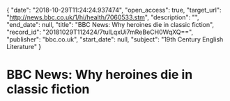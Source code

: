 {
  "date": "2018-10-29T11:24:24.937474", 
  "open_access": true, 
  "target_url": "http://news.bbc.co.uk/1/hi/health/7060533.stm", 
  "description": "", 
  "end_date": null, 
  "title": "BBC News: Why heroines die in classic fiction", 
  "record_id": "20181029T112424/7tulLqxUi7mReBeCH0WqXQ==", 
  "publisher": "bbc.co.uk", 
  "start_date": null, 
  "subject": "19th Century English Literature"
}

# BBC News: Why heroines die in classic fiction

